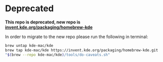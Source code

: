 # Deprecated

**This repo is deprecated, new repo is [invent.kde.org/packaging/homebrew-kde](https://invent.kde.org/packaging/homebrew-kde)**

In order to migrate to the new repo please run the following in terminal:

```sh
brew untap kde-mac/kde
brew tap kde-mac/kde https://invent.kde.org/packaging/homebrew-kde.git --force-auto-update
"$(brew --repo kde-mac/kde)/tools/do-caveats.sh"
```